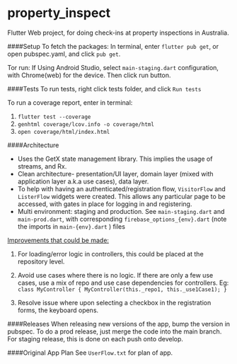 # property_inspect
Flutter Web project, for doing check-ins at property inspections in Australia.

####Setup
To fetch the packages:
In terminal, enter `flutter pub get`, or open pubspec.yaml, and click `pub get`.

Tor run:
If Using Android Studio, select `main-staging.dart` configuration, with Chrome(web) for the device. Then click run 
button.

####Tests
To run tests, right click tests folder, and click `Run tests`

To run a coverage report, enter in terminal:
1) `flutter test --coverage`
2) `genhtml coverage/lcov.info -o coverage/html`
3) `open coverage/html/index.html`

####Architecture
* Uses the GetX state management library. This implies the usage of streams, and Rx.
* Clean architecture- presentation/UI layer, domain layer (mixed with application layer a.k.a use cases), data layer.
* To help with having an authenticated/registration flow, `VisitorFlow` and `ListerFlow` widgets were created. This 
  allows any particular page to be accessed, with gates in place for logging in and registering.
* Multi environment: staging and production. See `main-staging.dart` and `main-prod.dart`, with corresponding 
  `firebase_options_{env}.dart` (note the imports in `main-{env}.dart` ) files

<u>Improvements that could be made:</u>
1) For loading/error logic in controllers, this could be placed at the repository level.
2) Avoid use cases where there is no logic. If there are only a few use cases, use a mix of repo and use case 
   dependencies for controllers. 
Eg: 
`
class MyController {
MyController(this._repo1, this._use1Case1);
}
`

3) Resolve issue where upon selecting a checkbox in the registration forms, the keyboard opens.

####Releases
When releasing new versions of the app, bump the version in pubspec.
To do a prod release, just merge the code into the main branch. For staging release, this is done on each push onto 
develop.

####Original App Plan
See `UserFlow.txt` for plan of app.